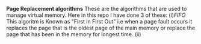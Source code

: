 **Page Replacement algorithms**
These are the algorithms that are used to manage virtual memory.
Here in this repo I have done 3 of these:
  (i)_FIFO_
     This algoritm is Known as "First in First Out" i.e when a page fault occurs it replaces the page that is the oldest
     page of the main memory or replace the page that has been in the memory for longest time.
  (ii)
